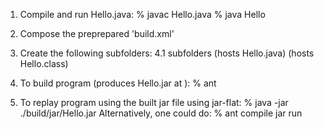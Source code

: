 1. Compile and run Hello.java:
     % javac Hello.java
     % java Hello
	 
2. Compose the preprepared 'build.xml'

3. Create the following subfolders:
    4.1 subfolders <src>  (hosts Hello.java)
        <build><classes>    (hosts Hello.class)
       <dist>            
    
4. To build program (produces Hello.jar at <build><jar>):
      % ant 
	 
5. To replay program using the built jar file using jar-flat:
     % java -jar   ./build/jar/Hello.jar
     Alternatively, one could do:
     % ant compile jar run 

